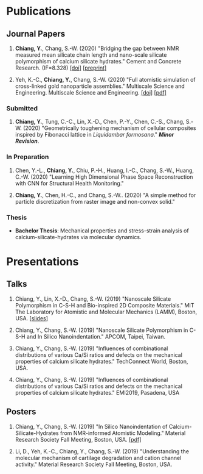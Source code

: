 
# Publications

## Journal Papers

1. **Chiang, Y.**, Chang, S.-W. (2020) "Bridging the gap between NMR measured mean silicate chain length and nano-scale silicate polymorphism of calcium silicate hydrates." Cement and Concrete Research. (IF=8.328)  [\[doi\]](https://doi.org/10.1016/j.cemconres.2020.106268) [\[preprint\]](https://drive.google.com/file/d/1mbfLZvUmMKawjT_-oI7LuPNvTM2_QPYn/view?usp=sharing)

1. Yeh, K.-C., **Chiang, Y.**, Chang, S.-W. (2020) "Full atomistic simulation of cross-linked gold nanoparticle assemblies." Multiscale Science and Engineering. Multiscale Science and Engineering. [\[doi\]](https://doi.org/10.1007/s42493-020-00050-5) [\[pdf\]](https://drive.google.com/file/d/1hHsFhlkSPV7pNeV3OdVcLl5DCzJ2YG6m/view?usp=sharing)

### Submitted

1. **Chiang, Y.**, Tung, C.-C., Lin, X.-D., Chen, P.-Y., Chen, C.-S., Chang, S.-W. (2020) "Geometrically toughening mechanism of cellular composites inspired by Fibonacci lattice in *Liquidambar formosana*." ***Minor Revision***.

### In Preparation

1. Chen, Y.-L., **Chiang, Y.**, Chiu, P.-H., Huang, I.-C., Chang, S.-W., Huang, C.-W. (2020) "Learning High Dimensional Phase Space Reconstruction with CNN for Structural Health Monitoring."

1. **Chiang, Y.**, Chen, H.-C., and Chang, S.-W.. (2020) "A simple method for particle discretization from raster image and non-convex solid."

### Thesis

* **Bachelor Thesis**: Mechanical properties and stress-strain analysis of calcium-silicate-hydrates via molecular dynamics.

<!-- ### Book

* **Y. Chiang**. (2019) "Eclectic - Time and Urban Aesthetics. Travel Documentary in Spain." OUT Scholarship. -->

# Presentations

## Talks

1. Chiang, Y., Lin, X.-D., Chang, S.-W. (2019) "Nanoscale Silicate Polymorphism in C-S-H and Bio-inspired 2D Composite Materials." MIT The Laboratory for Atomistic and Molecular Mechanics (LAMM), Boston, USA. [\[slides\]](https://drive.google.com/file/d/1ZNBMCuYi_kEcLgGrjmMGkx6YJRvdkq0G/view?usp=sharing)

2. Chiang, Y., Chang, S.-W. (2019) "Nanoscale Silicate Polymorphism in C-S-H and In Silico Nanoindentation." APCOM, Taipei, Taiwan.

3. Chiang, Y., Chang, S.-W. (2019) "Influences of combinational distributions of various Ca/Si ratios and defects on the mechanical properties of calcium silicate hydrates." TechConnect World, Boston, USA.

4. Chiang, Y., Chang, S.-W. (2019) "Influences of combinational distributions of various Ca/Si ratios and defects on the mechanical properties of calcium silicate hydrates." EMI2019, Pasadena, USA

## Posters

1. Chiang, Y., Chang, S.-W. (2019) "In Silico Nanoindentation of Calcium-Silicate-Hydrates from NMR-informed Atomistic Modeling." Material Research Society Fall Meeting, Boston, USA. [\[pdf\]](https://drive.google.com/file/d/1KSgriMRUssVDuxLlpK2GirA-aUSQfJqs/view?usp=sharing)

2. Li, D., Yeh, K.-C., Chiang, Y., Chang, S.-W. (2019) "Understanding the molecular mechanism of cartilage degradation and cation channel activity." Material Research Society Fall Meeting, Boston, USA.
